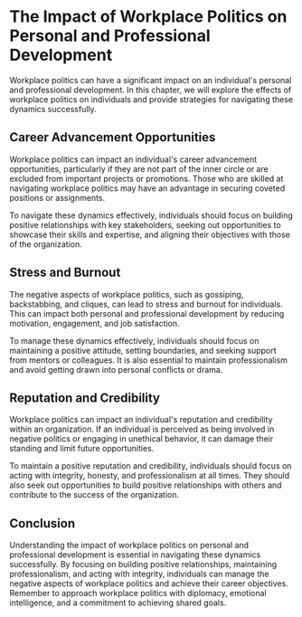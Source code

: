 The Impact of Workplace Politics on Personal and Professional Development
======================================================================================================================

Workplace politics can have a significant impact on an individual's personal and professional development. In this chapter, we will explore the effects of workplace politics on individuals and provide strategies for navigating these dynamics successfully.

Career Advancement Opportunities
--------------------------------

Workplace politics can impact an individual's career advancement opportunities, particularly if they are not part of the inner circle or are excluded from important projects or promotions. Those who are skilled at navigating workplace politics may have an advantage in securing coveted positions or assignments.

To navigate these dynamics effectively, individuals should focus on building positive relationships with key stakeholders, seeking out opportunities to showcase their skills and expertise, and aligning their objectives with those of the organization.

Stress and Burnout
------------------

The negative aspects of workplace politics, such as gossiping, backstabbing, and cliques, can lead to stress and burnout for individuals. This can impact both personal and professional development by reducing motivation, engagement, and job satisfaction.

To manage these dynamics effectively, individuals should focus on maintaining a positive attitude, setting boundaries, and seeking support from mentors or colleagues. It is also essential to maintain professionalism and avoid getting drawn into personal conflicts or drama.

Reputation and Credibility
--------------------------

Workplace politics can impact an individual's reputation and credibility within an organization. If an individual is perceived as being involved in negative politics or engaging in unethical behavior, it can damage their standing and limit future opportunities.

To maintain a positive reputation and credibility, individuals should focus on acting with integrity, honesty, and professionalism at all times. They should also seek out opportunities to build positive relationships with others and contribute to the success of the organization.

Conclusion
----------

Understanding the impact of workplace politics on personal and professional development is essential in navigating these dynamics successfully. By focusing on building positive relationships, maintaining professionalism, and acting with integrity, individuals can manage the negative aspects of workplace politics and achieve their career objectives. Remember to approach workplace politics with diplomacy, emotional intelligence, and a commitment to achieving shared goals.
